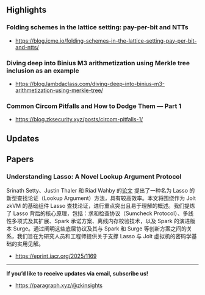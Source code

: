 ## Highlights
### Folding schemes in the lattice setting: pay-per-bit and NTTs
- <https://blog.icme.io/folding-schemes-in-the-lattice-setting-pay-per-bit-and-ntts/>
### Diving deep into Binius M3 arithmetization using Merkle tree inclusion as an example
- <https://blog.lambdaclass.com/diving-deep-into-binius-m3-arithmetization-using-merkle-tree/>
### Common Circom Pitfalls and How to Dodge Them — Part 1
- <https://blog.zksecurity.xyz/posts/circom-pitfalls-1/>

## Updates

## Papers

### Understanding Lasso: A Novel Lookup Argument Protocol
Srinath Setty、Justin Thaler 和 Riad Wahby 的[论文](https://eprint.iacr.org/2023/1216) 提出了一种名为 Lasso 的新型查找论证（Lookup Argument）方法，具有较高效率。本文将围绕作为 Jolt zkVM 的基础组件 Lasso 查找论证，进行重点突出且易于理解的概述。我们提炼了 Lasso 背后的核心原理，包括：求和检查协议（Sumcheck Protocol）、多线性多项式及其扩展、Spark 承诺方案、离线内存校验技术，以及 Spark 的演进版本 Surge。通过阐明这些底层协议及其与 Spark 和 Surge 等创新方案之间的关系，我们旨在为研究人员和工程师提供关于支撑 Lasso 与 Jolt 虚拟机的密码学基础的实用见解。
- <https://eprint.iacr.org/2025/1169>

---
**If you’d like to receive updates via email, subscribe us!**

- <https://paragraph.xyz/@zkinsights>
